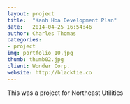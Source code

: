 ```yaml
---
layout: project
title:  "Kanh Hoa Development Plan"
date:   2014-04-25 16:54:46
author: Charles Thomas
categories:
- project
img: portfolio_10.jpg
thumb: thumb02.jpg
client: Wonder Corp.
website: http://blacktie.co
---
```

This was a project for Northeast Utilities 


